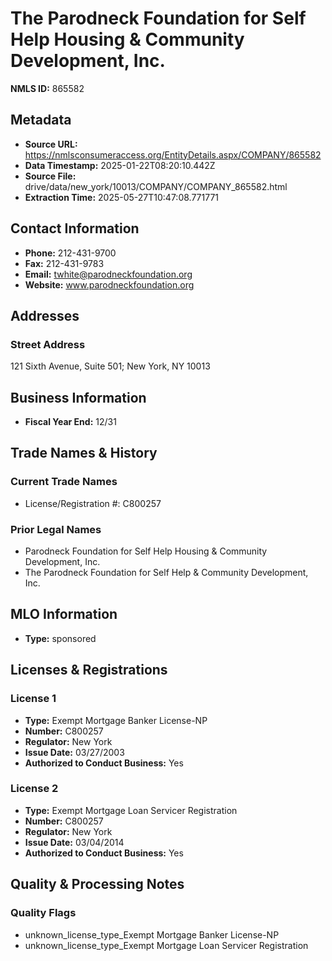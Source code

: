 # The Parodneck Foundation for Self Help Housing & Community Development, Inc.

**NMLS ID:** 865582

## Metadata
- **Source URL:** https://nmlsconsumeraccess.org/EntityDetails.aspx/COMPANY/865582
- **Data Timestamp:** 2025-01-22T08:20:10.442Z
- **Source File:** drive/data/new_york/10013/COMPANY/COMPANY_865582.html
- **Extraction Time:** 2025-05-27T10:47:08.771771

## Contact Information
- **Phone:** 212-431-9700
- **Fax:** 212-431-9783
- **Email:** twhite@parodneckfoundation.org
- **Website:** www.parodneckfoundation.org

## Addresses
### Street Address
121 Sixth Avenue, Suite 501; New York, NY 10013

## Business Information
- **Fiscal Year End:** 12/31

## Trade Names & History
### Current Trade Names
- License/Registration #: C800257

### Prior Legal Names
- Parodneck Foundation for Self Help Housing & Community Development, Inc.
- The Parodneck Foundation for Self Help & Community Development, Inc.

## MLO Information
- **Type:** sponsored

## Licenses & Registrations

### License 1
- **Type:** Exempt Mortgage Banker License-NP
- **Number:** C800257
- **Regulator:** New York
- **Issue Date:** 03/27/2003
- **Authorized to Conduct Business:** Yes

### License 2
- **Type:** Exempt Mortgage Loan Servicer Registration
- **Number:** C800257
- **Regulator:** New York
- **Issue Date:** 03/04/2014
- **Authorized to Conduct Business:** Yes

## Quality & Processing Notes
### Quality Flags
- unknown_license_type_Exempt Mortgage Banker License-NP
- unknown_license_type_Exempt Mortgage Loan Servicer Registration
